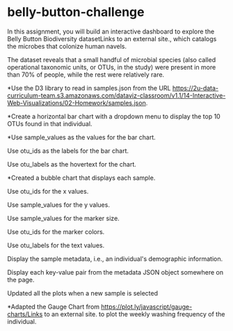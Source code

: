 # belly-button-challenge
In this assignment, you will build an interactive dashboard to explore the Belly Button Biodiversity datasetLinks to an external site., which catalogs the microbes that colonize human navels.

The dataset reveals that a small handful of microbial species (also called operational taxonomic units, or OTUs, in the study) were present in more than 70% of people, while the rest were relatively rare.

*Use the D3 library to read in samples.json from the URL https://2u-data-curriculum-team.s3.amazonaws.com/dataviz-classroom/v1.1/14-Interactive-Web-Visualizations/02-Homework/samples.json.

*Create a horizontal bar chart with a dropdown menu to display the top 10 OTUs found in that individual.

*Use sample_values as the values for the bar chart.

Use otu_ids as the labels for the bar chart.

Use otu_labels as the hovertext for the chart.

*Created a bubble chart that displays each sample.

Use otu_ids for the x values.

Use sample_values for the y values.

Use sample_values for the marker size.

Use otu_ids for the marker colors.

Use otu_labels for the text values.

Display the sample metadata, i.e., an individual's demographic information.

Display each key-value pair from the metadata JSON object somewhere on the page.

Updated all the plots when a new sample is selected

*Adapted the Gauge Chart from https://plot.ly/javascript/gauge-charts/Links to an external site. to plot the weekly washing frequency of the individual.